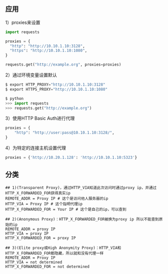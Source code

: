 ## 应用

1）proxies来设置
```python
import requests

proxies = {
  "http": "http://10.10.1.10:3128",
  "https": "http://10.10.1.10:1080",
}

requests.get("http://example.org", proxies=proxies)
```



2）通过环境变量设置默认
```python
$ export HTTP_PROXY="http://10.10.1.10:3128"
$ export HTTPS_PROXY="http://10.10.1.10:1080"

$ python
>>> import requests
>>> requests.get("http://example.org")
```

3）使用HTTP Basic Auth进行代理
```python
proxies = {
    "http": "http://user:pass@10.10.1.10:3128/",
}
```

4）为特定的连接主机设置代理
```python
proxies = {'http://10.20.1.128': 'http://10.10.1.10:5323'}
```

## 分类

```shell
## 1)(Transparent Proxy)，通过HTTP_VIA知道此次访问时通过proxy ip，并通过HTTP_X_FORWARDED_FOR获得真实ip
REMOTE_ADDR = Proxy IP # 这个是访问他人服务器的ip
HTTP_VIA = Proxy IP # 这个指明代理ip
HTTP_X_FORWARDED_FOR = Your IP # 这个是自己的ip，可以查到
```


```shell
## 2)(Anonymous Proxy)：HTTP_X_FORWARDED_FOR被换为proxy ip 所以不能查到原始的ip
REMOTE_ADDR = proxy IP 
HTTP_VIA = proxy IP
HTTP_X_FORWARDED_FOR = proxy IP
```


```shell
## 3)(Elite proxy或High Anonymity Proxy)：HTTP_VIA和HTTP_X_FORWARDED_FOR都隐藏，所以就和没有代理一样
REMOTE_ADDR = Proxy IP
HTTP_VIA = not determined
HTTP_X_FORWARDED_FOR = not determined
```


